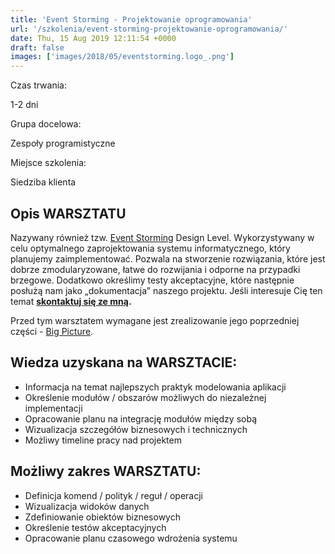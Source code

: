 ```yaml
---
title: 'Event Storming - Projektowanie oprogramowania'
url: '/szkolenia/event-storming-projektowanie-oprogramowania/'
date: Thu, 15 Aug 2019 12:11:54 +0000
draft: false
images: ['images/2018/05/eventstorming.logo_.png']
---
```


Czas trwania:

1-2 dni

Grupa docelowa:

Zespoły programistyczne

Miejsce szkolenia:

Siedziba klienta

## Opis WARSZTATU

Nazywany również tzw. [Event Storming](/2018/12/06/event-storming-jak-szybko-odkrywac-nieznane/) Design Level. Wykorzystywany w celu optymalnego zaprojektowania systemu informatycznego, który planujemy zaimplementować. Pozwala na stworzenie rozwiązania, które jest dobrze zmodularyzowane, łatwe do rozwijania i odporne na przypadki brzegowe. Dodatkowo określimy testy akceptacyjne, które następnie posłużą nam jako „dokumentacja” naszego projektu. Jeśli interesuje Cię ten temat **[skontaktuj się ze mną](/kontakt).**

Przed tym warsztatem wymagane jest zrealizowanie jego poprzedniej części - [Big Picture](/szkolenia/event-storming-big-picture/).

## Wiedza uzyskana na WARSZTACIE:

 *   Informacja na temat najlepszych praktyk modelowania aplikacji
 *   Określenie modułów / obszarów możliwych do niezależnej implementacji
 *   Opracowanie planu na integrację modułów między sobą
 *   Wizualizacja szczegółów biznesowych i technicznych
 *   Możliwy timeline pracy nad projektem

## Możliwy zakres WARSZTATU:

 *   Definicja komend / polityk / reguł / operacji
 *   Wizualizacja widoków danych
 *   Zdefiniowanie obiektów biznesowych
 *   Określenie testów akceptacyjnych
 *   Opracowanie planu czasowego wdrożenia systemu